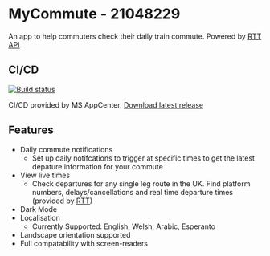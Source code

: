 # MyCommute - 21048229

An app to help commuters check their daily train commute. Powered by [RTT API](https://api.rtt.io/).

## CI/CD

[![Build status](https://build.appcenter.ms/v0.1/apps/58b8eb34-1cf1-451f-9839-7c68097afca7/branches/main/badge)](https://appcenter.ms)

CI/CD provided by MS AppCenter. [Download latest release](https://install.appcenter.ms/users/tobynott/apps/mycommute/distribution_groups/test%20group)

## Features

- Daily commute notifications
  - Set up daily notifcations to trigger at specific times to get the latest depature information for your commute
- View live times
  - Check departures for any single leg route in the UK. Find platform numbers, delays/cancellations and real time departure times (provided by [RTT](https://www.realtimetrains.co.uk/))
- Dark Mode
- Localisation
  - Currently Supported: English, Welsh, Arabic, Esperanto
- Landscape orientation supported
- Full compatability with screen-readers
